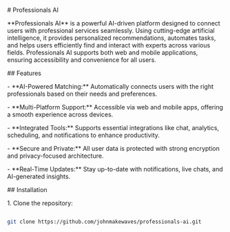 \# Professionals AI



\*\*Professionals AI\*\* is a powerful AI-driven platform designed to connect users with professional services seamlessly. Using cutting-edge artificial intelligence, it provides personalized recommendations, automates tasks, and helps users efficiently find and interact with experts across various fields. Professionals AI supports both web and mobile applications, ensuring accessibility and convenience for all users.



\## Features



\- \*\*AI-Powered Matching:\*\* Automatically connects users with the right professionals based on their needs and preferences.  

\- \*\*Multi-Platform Support:\*\* Accessible via web and mobile apps, offering a smooth experience across devices.  

\- \*\*Integrated Tools:\*\* Supports essential integrations like chat, analytics, scheduling, and notifications to enhance productivity.  

\- \*\*Secure and Private:\*\* All user data is protected with strong encryption and privacy-focused architecture.  

\- \*\*Real-Time Updates:\*\* Stay up-to-date with notifications, live chats, and AI-generated insights.  



\## Installation



1\. Clone the repository:



```bash

git clone https://github.com/johnmakewaves/professionals-ai.git



